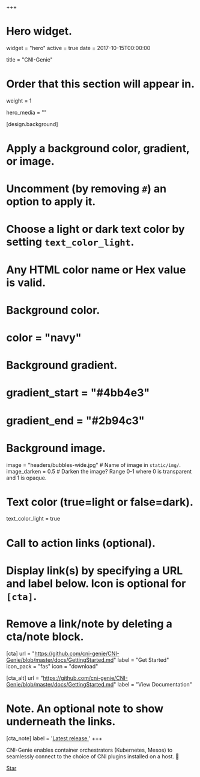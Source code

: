 +++
# Hero widget.
widget = "hero"
active = true
date = 2017-10-15T00:00:00

title = "CNI-Genie"

# Order that this section will appear in.
weight = 1

hero_media = ""

[design.background]
  # Apply a background color, gradient, or image.
  #   Uncomment (by removing `#`) an option to apply it.
  #   Choose a light or dark text color by setting `text_color_light`.
  #   Any HTML color name or Hex value is valid.

  # Background color.
  # color = "navy"
  
  # Background gradient.
  # gradient_start = "#4bb4e3"
  # gradient_end = "#2b94c3"
  
  # Background image.
  image = "headers/bubbles-wide.jpg"  # Name of image in `static/img/`.
  image_darken = 0.5  # Darken the image? Range 0-1 where 0 is transparent and 1 is opaque.

  # Text color (true=light or false=dark).
  text_color_light = true

# Call to action links (optional).
#   Display link(s) by specifying a URL and label below. Icon is optional for `[cta]`.
#   Remove a link/note by deleting a cta/note block.
[cta]
  url = "https://github.com/cni-genie/CNI-Genie/blob/master/docs/GettingStarted.md"
  label = "Get Started"
  icon_pack = "fas"
  icon = "download"
  
[cta_alt]
  url = "https://github.com/cni-genie/CNI-Genie/blob/master/docs/GettingStarted.md"
  label = "View Documentation"

# Note. An optional note to show underneath the links.
[cta_note]
  label = '<a id="academic-release" href="https://github.com/cni-genie/CNI-Genie" data-repo="cni-genie/CNI-Genie">Latest release <!-- V --></a>'
+++

CNI-Genie enables container orchestrators (Kubernetes, Mesos) to seamlessly connect to the choice of CNI plugins installed on a host. :rocket:
<!-- 
<div class="mt-3">
  <a class="github-button" href="https://github.com/cni-genie/CNI-Genie" data-icon="octicon-star" data-size="large" data-show-count="true" aria-label="Star this on GitHub">Star</a>
</div>
<script async defer src="https://buttons.github.io/buttons.js"></script> -->


<span style="text-shadow: none;"><a class="github-button" href="https://github.com/cni-genie/CNI-Genie" data-icon="octicon-star" data-size="large" data-show-count="true" aria-label="Star this on GitHub">Star</a>
<script async defer src="https://buttons.github.io/buttons.js"></script></span>
